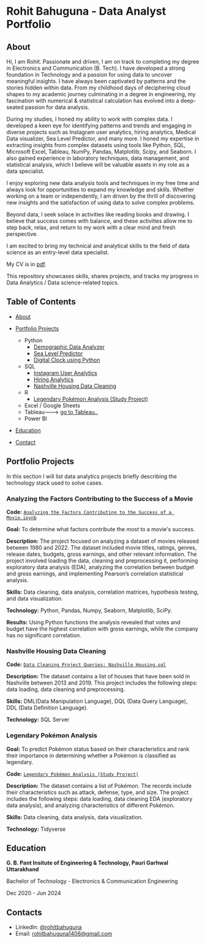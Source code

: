 # Rohit Bahuguna - Data Analyst Portfolio
## About
Hi, I am Rohit. Passionate and driven, I am on track to completing my degree in Electronics and Communication (B. Tech). I have developed a strong foundation in Technology and a passion for using data to uncover meaningful insights. I have always been captivated by patterns and the stories hidden within data. From my childhood days of deciphering cloud shapes to my academic journey culminating in a degree in engineering, my fascination with numerical & statistical calculation has evolved into a deep-seated passion for data analysis.

During my studies, I honed my ability to work with complex data. I developed a keen eye for identifying patterns and trends and engaging in diverse projects such as Instagram user analytics, hiring analytics, Medical Data visualizer, Sea Level Predictor, and many more. I honed my expertise in extracting insights from complex datasets using tools like Python, SQL, Microsoft Excel, Tableau, NumPy, Pandas, Matplotlib, Scipy, and Seaborn. I also gained experience in laboratory techniques, data management, and statistical analysis, which I believe will be valuable assets in my role as a data specialist.

I enjoy exploring new data analysis tools and techniques in my free time and always look for opportunities to expand my knowledge and skills. Whether working on a team or independently, I am driven by the thrill of discovering new insights and the satisfaction of using data to solve complex problems.

Beyond data, I seek solace in activities like reading books and drawing. I believe that success comes with balance, and these activities allow me to step back, relax, and return to my work with a clear mind and fresh perspective.

I am excited to bring my technical and analytical skills to the field of data science as an entry-level data specialist.

My CV is in [pdf](https://github.com/Rahul1406/Portfolio/blob/main/Rohit%20%20Resume.pdf).

This repository showcases skills, shares projects, and tracks my progress in Data Analytics / Data science-related topics.

## Table of Contents
- [About](https://github.com/Rahul1406/Portfolio/blob/main/README.md#about)
- [Portfolio Projects](https://github.com/Rahul1406/Portfolio/blob/main/README.md#portfolio-projects)
  - Python
    - [Demographic Data Analyzer](https://github.com/Rahul1406/Demographic-Data-Analyser)
    - [Sea Level Predictor](https://github.com/Rahul1406/Sea-Level-Predictor)
    - [Digital Clock using Python](https://github.com/Rahul1406/Digital-Clock)
  - SQL
    - [Instagram User Analytics](https://github.com/Rahul1406/SQL-Projects/tree/main/instagram%20user%20analytics(Task-2))
    - [Hiring Analytics](https://github.com/Rahul1406/SQL-Projects/tree/main/hiring%20analytics%20(Task-4))
    - [Nashville Housing Data Cleaning](https://github.com/tiannaparris/Data-Analysis-Portfolio#nashville-housing-data-cleaning)
  - R
    - [Legendary Pokémon Analysis (Study Project)](https://github.com/Rahul1406/Legendary-Pokemon-Analysis)
  - Excel / Google Sheets
  - Tableau---> [go to Tableau..]((https://public.tableau.com/app/profile/rohit.bahuguna8622/vizzes))
  - Power BI
  


- [Education]( https://github.com/Rahul1406/Portfolio/blob/main/README.md#Education)  
- [Contact](https://github.com/Rahul1406/Portfolio/blob/main/README.md#Contacts)

## Portfolio Projects
In this section I will list data analytics projects briefly describing the technology stack used to solve cases.

### Analyzing the Factors Contributing to the Success of a Movie
**Code:** [`Analyzing the Factors Contributing to the Success of a Movie.ipynb`](https://github.com/Rahul1406/Portfolio-Project/blob/main/Analyzing%20the%20Factors%20Contributing%20to%20the%20Success%20of%20a%20Movie.ipynb)

**Goal:** To determine what factors contribute the most to a movie's success.

**Description:** The project focused on analyzing a dataset of movies released between 1980 and 2022. The dataset included movie titles, ratings, genres, release dates, budgets, gross earnings, and other relevant information. The project involved loading the data, cleaning and preprocessing it, performing exploratory data analysis (EDA), analyzing the correlation between budget and gross earnings, and implementing Pearson’s correlation statistical analysis.

**Skills:** Data cleaning, data analysis, correlation matrices, hypothesis testing, and data visualization.

**Technology:** Python, Pandas, Numpy, Seaborn, Matplotlib, SciPy.

**Results:** Using Python functions the analysis revealed that votes and budget have the highest correlation with gross earnings, while the company has no significant correlation.



### Nashville Housing Data Cleaning
**Code:** [`Data Cleaning Project Queries: Nashville Housing.sql`](https://github.com/Rahul1406/Portfolio-Project/blob/main/Data%20Cleaning%20Project%20Queries_%20Nashville%20Housing.sql)

**Description:** The dataset contains a list of houses that have been sold in Nashville between 2013 and 2019. This project includes the following steps: data loading, data cleaning and preprocessing.


**Skills:** DML(Data Manipulation Language), DQL (Data Query Language), DDL (Data Definition Language).

**Technology:** SQL Server


### Legendary Pokémon Analysis

**Goal:** To predict Pokémon status based on their characteristics and rank their importance in determining whether a Pokémon is classified as legendary.

**Code:** [`Legendary Pokémon Analysis (Study Project)`](https://github.com/Rahul1406/Portfolio-Project/blob/main/Legendary%20Pok%C3%A9mon%20Analysis.ipynb)

**Description:** The dataset contains a list of  Pokémon.  The records include their characteristics such as attack, defense, type, and size. The project includes the following steps: data loading, data cleaning EDA (exploratory data analysis), and analyzing characteristics of different Pokémon.

**Skills:** Data cleaning, data analysis, data visualization.

**Technology:** Tidyverse 

## Education
**G. B. Pant Insitute of Engineering & Technology, Pauri Garhwal Uttarakhand**

Bachelor of Technology - Electronics & Communication Engineering

Dec 2020 - Jun 2024


## Contacts
- LinkedIn: [@rohitbahuguna](https://www.linkedin.com/in/rohitbahuguna14)
- Email: rohitbahuguna1406@gmail.com
